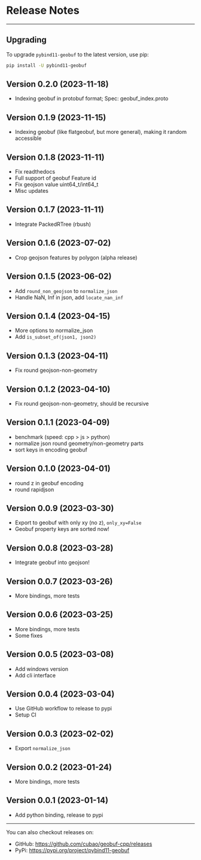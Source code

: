 # Release Notes

---

## Upgrading

To upgrade `pybind11-geobuf` to the latest version, use pip:

```bash
pip install -U pybind11-geobuf
```

## Version 0.2.0 (2023-11-18)

*   Indexing geobuf in protobuf format; Spec: geobuf_index.proto

## Version 0.1.9 (2023-11-15)

*   Indexing geobuf (like flatgeobuf, but more general), making it random accessible

## Version 0.1.8 (2023-11-11)

*   Fix readthedocs
*   Full support of geobuf Feature id
*   Fix geojson value uint64_t/int64_t
*   Misc updates

## Version 0.1.7 (2023-11-11)

*   Integrate PackedRTree (rbush)

## Version 0.1.6 (2023-07-02)

*   Crop geojson features by polygon (alpha release)

## Version 0.1.5 (2023-06-02)

*   Add `round_non_geojson` to `normalize_json`
*   Handle NaN, Inf in json, add `locate_nan_inf`

## Version 0.1.4 (2023-04-15)

*   More options to normalize_json
*   Add `is_subset_of(json1, json2)`

## Version 0.1.3 (2023-04-11)

*   Fix round geojson-non-geometry

## Version 0.1.2 (2023-04-10)

*   Fix round geojson-non-geometry, should be recursive

## Version 0.1.1 (2023-04-09)

*   benchmark (speed: cpp > js > python)
*   normalize json round geometry/non-geometry parts
*   sort keys in encoding geobuf

## Version 0.1.0 (2023-04-01)

*   round z in geobuf encoding
*   round rapidjson

## Version 0.0.9 (2023-03-30)

*   Export to geobuf with only xy (no z), `only_xy=False`
*   Geobuf property keys are sorted now!

## Version 0.0.8 (2023-03-28)

*   Integrate geobuf into geojson!

## Version 0.0.7 (2023-03-26)

*   More bindings, more tests

## Version 0.0.6 (2023-03-25)

*   More bindings, more tests
*   Some fixes

## Version 0.0.5 (2023-03-08)

*   Add windows version
*   Add cli interface

## Version 0.0.4 (2023-03-04)

*   Use GitHub workflow to release to pypi
*   Setup CI

## Version 0.0.3 (2023-02-02)

*   Export `normalize_json`

## Version 0.0.2 (2023-01-24)

*   More bindings, more tests

## Version 0.0.1 (2023-01-14)

*   Add python binding, release to pypi

---

You can also checkout releases on:

-   GitHub: <https://github.com/cubao/geobuf-cpp/releases>
-   PyPi: <https://pypi.org/project/pybind11-geobuf>
